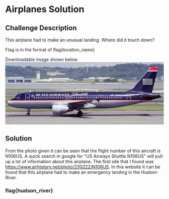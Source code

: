 # Airplanes Solution

## Challenge Description

This airplane had to make an unusual landing. Where did it touch down?

Flag is in the format of flag{location_name}

Downloadable image shown below
![Image](airplane.png)

## Solution

From the photo given it can be seen that the flight number of this aircraft is N106US. A quick search in google for "US Airways Shuttle N106US" will pull up a lot of information about this airplane. The first site that I found was https://www.airhistory.net/photo/230222/N106US. In this website it can be found that this airplane had to make an emergency landing in the Hudson River.

### flag{hudson_river}
